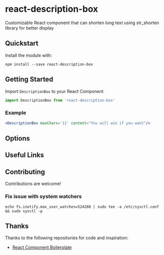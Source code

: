 react-description-box
====================
Customizable React component that can shorten long text using str_shorten library for better display

## Quickstart
Install the module with:
```
npm install --save react-description-box
```

## Getting Started
Import `DescriptionBox` to your React Component
```jsx
import DescriptionBox from 'react-description-box'
```
### Example
```jsx
<DescriptionBox maxChars='11' content="You will win if you want"/>
```

## Options

## Useful Links

## Contributing
Contributions are welcome!

### Fix issue with system watchers
```
echo fs.inotify.max_user_watches=524288 | sudo tee -a /etc/sysctl.conf && sudo sysctl -p
```
## Thanks

Thanks to the following repositories for code and inspiration:

- [React Component Boilerplate](https://github.com/survivejs/react-component-boilerplate)
